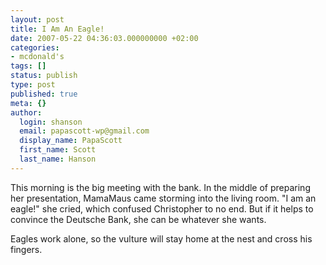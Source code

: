 ```yaml
---
layout: post
title: I Am An Eagle!
date: 2007-05-22 04:36:03.000000000 +02:00
categories:
- mcdonald's
tags: []
status: publish
type: post
published: true
meta: {}
author:
  login: shanson
  email: papascott-wp@gmail.com
  display_name: PapaScott
  first_name: Scott
  last_name: Hanson
---
```

<p>This morning is the big meeting with the bank. In the middle of preparing her presentation, MamaMaus came storming into the living room. "I am an eagle!" she cried, which confused Christopher to no end. But if it helps to convince the Deutsche Bank, she can be whatever she wants.</p>
<p>Eagles work alone, so the vulture will stay home at the nest and cross his fingers.</p>

